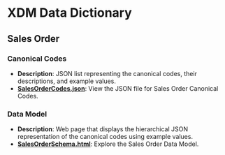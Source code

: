 # XDM Data Dictionary

## Sales Order 

### Canonical Codes
- **Description**: JSON list representing the canonical codes, their descriptions, and example values.
- **[SalesOrderCodes.json](CanonicalCodes/SalesOrder/SalesOrderCodes.json)**: View the JSON file for Sales Order Canonical Codes.

### Data Model
- **Description**: Web page that displays the hierarchical JSON representation of the canonical codes using example values.
- **[SalesOrderSchema.html](https://xiatechs.github.io/xdm_modeller/CanonicalCodes/SalesOrder/SalesOrderSchema.html)**: Explore the Sales Order Data Model.

